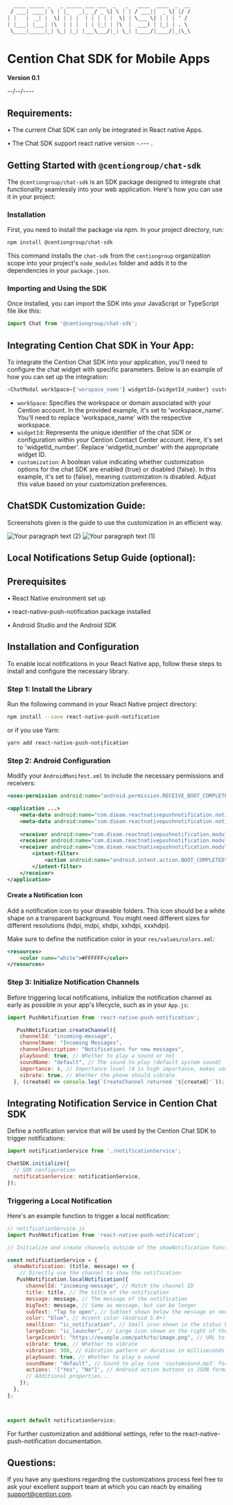 ```css

  ____ _____ _   _ _____ ___ ___  _   _   ____  ____  _  __
 / ___| ____| \ | |_   _|_ _/ _ \| \ | | / ___||  _ \| |/ /
| |   |  _| |  \| | | |  | | | | |  \| | \___ \| | | | ' / 
| |___| |___| |\  | | |  | | |_| | |\  |  ___) | |_| | . \ 
 \____|_____|_| \_| |_| |___\___/|_| \_| |____/|____/|_|\_\

```





# Cention Chat SDK for Mobile Apps
**Version 0.1**

--/--/----


## Requirements:
•	The current Chat SDK can only be integrated in React native Apps.

•	The Chat SDK support react native version -.--- .

## Getting Started with `@centiongroup/chat-sdk`

The `@centiongroup/chat-sdk` is an SDK package designed to integrate chat functionality seamlessly into your web application. Here's how you can use it in your project:

### Installation

First, you need to install the package via npm. In your project directory, run:

```bash
npm install @centiongroup/chat-sdk
```

This command installs the `chat-sdk` from the `centiongroup` organization scope into your project's `node_modules` folder and adds it to the dependencies in your `package.json`.

### Importing and Using the SDK

Once installed, you can import the SDK into your JavaScript or TypeScript file like this:

```javascript
import Chat from '@centiongroup/chat-sdk';
```

## Integrating Cention Chat SDK in Your App:
To integrate the Cention Chat SDK into your application, you'll need to configure the chat widget with specific parameters. Below is an example of how you can set up the integration:

```javascript
<ChatModal workSpace={'worspace_name'} widgetId={widgetId_number} customization={false} />
```
- `workSpace`: Specifies the workspace or domain associated with your Cention account. In the provided example, it's set to 'workspace_name'. You'll need to replace 'workspace_name' with the respective workspace.
- `widgetId`: Represents the unique identifier of the chat SDK or configuration within your Cention Contact Center account. Here, it's set to 'widgetId_number'. Replace 'widgetId_number' with the appropriate widget ID.
- `customization`: A boolean value indicating whether customization options for the chat SDK are enabled {true} or disabled {false}. In this example, it's set to {false}, meaning customization is disabled. Adjust this value based on your customization preferences.

## ChatSDK Customization Guide:
Screenshots given is the guide to use the customization in an efficient way.

![Your paragraph text (2)](https://github.com/cention/SDK/assets/141694278/fcccb449-8b3e-4fce-ba81-2c51e5a1ac08)
![Your paragraph text (1)](https://github.com/cention/SDK/assets/141694278/c983e4bb-ede3-4e43-8593-4c48d54eb311)

## Local Notifications Setup Guide (optional):
## Prerequisites
• React Native environment set up

• react-native-push-notification package installed

• Android Studio and the Android SDK

## Installation and Configuration

To enable local notifications in your React Native app, follow these steps to install and configure the necessary library.

### Step 1: Install the Library

Run the following command in your React Native project directory:

```bash
npm install --save react-native-push-notification
```

or if you use Yarn:

```bash
yarn add react-native-push-notification
```
### Step 2: Android Configuration

Modify your `AndroidManifest.xml` to include the necessary permissions and receivers:

```xml
<uses-permission android:name="android.permission.RECEIVE_BOOT_COMPLETED"/>

<application ...>
    <meta-data android:name="com.dieam.reactnativepushnotification.notification_foreground" android:value="false"/>
    <meta-data android:name="com.dieam.reactnativepushnotification.notification_color" android:resource="@color/white"/>
    
    <receiver android:name="com.dieam.reactnativepushnotification.modules.RNPushNotificationActions" android:exported="true"/>
    <receiver android:name="com.dieam.reactnativepushnotification.modules.RNPushNotificationPublisher" android:exported="true"/>
    <receiver android:name="com.dieam.reactnativepushnotification.modules.RNPushNotificationBootEventReceiver" android:exported="true">
        <intent-filter>
            <action android:name="android.intent.action.BOOT_COMPLETED"/>
        </intent-filter>
    </receiver>
</application>
```
#### Create a Notification Icon

Add a notification icon to your drawable folders. This icon should be a white shape on a transparent background. You might need different sizes for different resolutions (hdpi, mdpi, xhdpi, xxhdpi, xxxhdpi).

Make sure to define the notification color in your `res/values/colors.xml`:

```xml
<resources>
    <color name="white">#FFFFFF</color>
</resources>
```
### Step 3: Initialize Notification Channels 

Before triggering local notifications, initialize the notification channel as early as possible in your app's lifecycle, such as in your `App.js`:

```javascript
import PushNotification from 'react-native-push-notification';

   PushNotification.createChannel({
    channelId: "incoming-message",
    channelName: "Incoming Messages",
    channelDescription: "Notifications for new messages",
    playSound: true, // Whether to play a sound or not
    soundName: "default", // The sound to play (default system sound)
    importance: 4, // Importance level (4 is high importance, makes sound and shows as a popup)
    vibrate: true, // Whether the phone should vibrate
  }, (created) => console.log(`CreateChannel returned '${created}'`));

```
## Integrating Notification Service in Cention Chat SDK
Define a notification service that will be used by the Cention Chat SDK to trigger notifications:

```javascript
import notificationService from './notificationService';

ChatSDK.initialize({
  // SDK configuration
  notificationService: notificationService,
});
```


### Triggering a Local Notification

Here's an example function to trigger a local notification:


```javascript
// notificationService.js
import PushNotification from 'react-native-push-notification';

// Initialize and create channels outside of the showNotification function

const notificationService = {
  showNotification: (title, message) => {
    // Directly use the channel to show the notification
   PushNotification.localNotification({
      channelId: "incoming-message", // Match the channel ID
      title: title, // The title of the notification
      message: message, // The message of the notification
      bigText: message, // Same as message, but can be longer
      subText: "Tap to open", // Subtext shown below the message on newer Android versions
      color: "blue", // Accent color (Android 5.0+)
      smallIcon: "ic_notification", // Small icon shown in the status bar and on the left of the notification (must be a white PNG in your drawable resources)
      largeIcon: "ic_launcher", // Large icon shown on the right of the notification (optional)
      largeIconUrl: "https://example.com/path/to/image.png", // URL to fetch a large icon (optional)
      vibrate: true, // Whether to vibrate
      vibration: 300, // Vibration pattern or duration in milliseconds
      playSound: true, // Whether to play a sound
      soundName: "default", // Sound to play (use 'customsound.mp3' for custom sounds located in '/android/app/src/main/res/raw')
      actions: '["Yes", "No"]', // Android action buttons in JSON format
      // Additional properties...
    });
  },
};



export default notificationService;
```

For further customization and additional settings, refer to the react-native-push-notification documentation.


## Questions:
If you have any questions regarding the customizations process feel free to ask your excellent support team at which you can reach by emailing support@cention.com.
